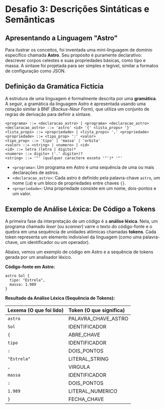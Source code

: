 # Desafio 3: Descrições Sintáticas e Semânticas

## Apresentando a Linguagem "Astro"

Para ilustrar os conceitos, foi inventada uma mini-linguagem de domínio específico chamada **Astro**. Seu propósito é puramente declarativo: descrever corpos celestes e suas propriedades básicas, como tipo e massa. A sintaxe foi projetada para ser simples e legível, similar a formatos de configuração como JSON.

## Definição da Gramática Fictícia

A estrutura de uma linguagem é formalmente descrita por uma **gramática**. A seguir, a gramática da linguagem Astro é apresentada usando uma notação similar à BNF (*Backus-Naur Form*), que utiliza um conjunto de regras de derivação para definir a sintaxe.

```
<programa> ::= <declaracao_astro> | <programa> <declaracao_astro>
<declaracao_astro> ::= 'astro' <id> '{' <lista_props> '}'
<lista_props> ::= <propriedade> | <lista_props> ',' <propriedade>
<propriedade> ::= <tipo_prop> ':' <valor>
<tipo_prop> ::= 'tipo' | 'massa' | 'orbita'
<valor> ::= <string> | <numero> | <id>
<id> ::= letra (letra | digito)*
<numero> ::= digito+ ('.' digito+)?
<string> ::= '"' (qualquer caractere exceto '"')* '"'
```
* `<programa>`: Um programa em Astro é uma sequência de uma ou mais declarações de astros.
* `<declaracao_astro>`: Cada astro é definido pela palavra-chave `astro`, um nome (`id`) e um bloco de propriedades entre chaves `{}`.
* `<propriedade>`: Uma propriedade consiste em um nome, dois-pontos e um valor.

## Exemplo de Análise Léxica: De Código a Tokens

A primeira fase da interpretação de um código é a **análise léxica**. Nela, um programa chamado *lexer* (ou *scanner*) varre o texto do código-fonte e o quebra em uma sequência de unidades atômicas chamadas **tokens**. Cada token representa um elemento indivisível da linguagem (como uma palavra-chave, um identificador ou um operador).

Abaixo, vemos um exemplo de código em Astro e a sequência de tokens gerada por um analisador léxico.

**Código-fonte em Astro:**

```astro
astro Sol {
  tipo: "Estrela",
  massa: 1.989
}
```

**Resultado da Análise Léxica (Sequência de Tokens):**

| Lexema (O que foi lido) | Token (O que significa) |
| :--- | :--- |
| `astro` | PALAVRA_CHAVE_ASTRO |
| `Sol` | IDENTIFICADOR |
| `{` | ABRE_CHAVE |
| `tipo` | IDENTIFICADOR |
| `:` | DOIS_PONTOS |
| `"Estrela"` | LITERAL_STRING |
| `,` | VIRGULA |
| `massa` | IDENTIFICADOR |
| `:` | DOIS_PONTOS |
| `1.989` | LITERAL_NUMERICO |
| `}` | FECHA_CHAVE |